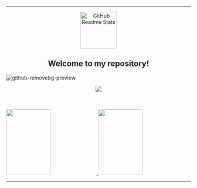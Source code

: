 ----------------------------------------------------------------------------

<p align="center">
 <img width="100px" src="https://res.cloudinary.com/anuraghazra/image/upload/v1594908242/logo_ccswme.svg" align="center" alt="GitHub Readme Stats" />
 <h2 align="center">Welcome to my repository!</h2>
</p>

![github-removebg-preview](https://user-images.githubusercontent.com/77863834/130308932-251ca9eb-bccf-4297-9b06-b4c8e64edb88.png)


<p align="center">
  <a href="https://www.linkedin.com/in/arthur-enrique-47642b1bb/">
    <img align="center" src="https://img.shields.io/badge/-LinkedIn-blue?style=flat-square&logo=Linkedin&logoColor=white&link=https://www.linkedin.com/in/arthur-enrique-47642b1bb/" />
  </a>
</p>

</br>
</br>

<a href="https://github.com/ArthurEnrique15">
  <img height="180em" width="49%" src="https://github-readme-stats.vercel.app/api?username=ArthurEnrique15&theme=radical&show_icons=true" />
</a>
<a href="https://github.com/ArthurEnrique15">
  <img height="180em" width="49%" src="https://github-readme-stats.vercel.app/api/top-langs/?username=ArthurEnrique15&theme=radical&show_icons=true&layout=compact" />
</a>

----------------------------------------------------------------------------------
